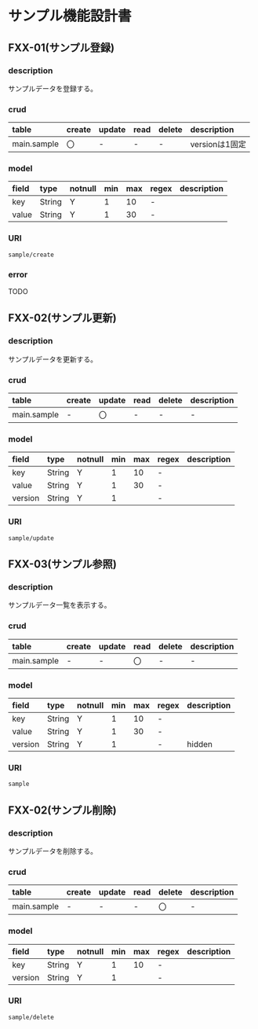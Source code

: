 # サンプル機能設計書

## FXX-01(サンプル登録)

### description

サンプルデータを登録する。

### crud

|table|create|update|read|delete|description
|:---|:---|:---|:---|:---|:---|
|main.sample|〇|-|-|-|versionは1固定|

### model

|field|type|notnull|min|max|regex|description|
|:---|:---|:---|:---|:---|:---|:---|
|key|String|Y|1|10|-||
|value|String|Y|1|30|-||

### URI

```
sample/create
```

### error

TODO

## FXX-02(サンプル更新)

### description

サンプルデータを更新する。

### crud

|table|create|update|read|delete|description
|:---|:---|:---|:---|:---|:---|
|main.sample|-|〇|-|-|-|

### model

|field|type|notnull|min|max|regex|description|
|:---|:---|:---|:---|:---|:---|:---|
|key|String|Y|1|10|-||
|value|String|Y|1|30|-||
|version|String|Y|1||-||

### URI

```
sample/update
```

## FXX-03(サンプル参照)

### description

サンプルデータ一覧を表示する。

### crud

|table|create|update|read|delete|description
|:---|:---|:---|:---|:---|:---|
|main.sample|-|-|〇|-|-|

### model

|field|type|notnull|min|max|regex|description|
|:---|:---|:---|:---|:---|:---|:---|
|key|String|Y|1|10|-||
|value|String|Y|1|30|-||
|version|String|Y|1||-|hidden|

### URI

```
sample
```

## FXX-02(サンプル削除)

### description

サンプルデータを削除する。

### crud

|table|create|update|read|delete|description
|:---|:---|:---|:---|:---|:---|
|main.sample|-|-|-|〇|-|

### model

|field|type|notnull|min|max|regex|description|
|:---|:---|:---|:---|:---|:---|:---|
|key|String|Y|1|10|-||
|version|String|Y|1||-||

### URI

```
sample/delete
```
